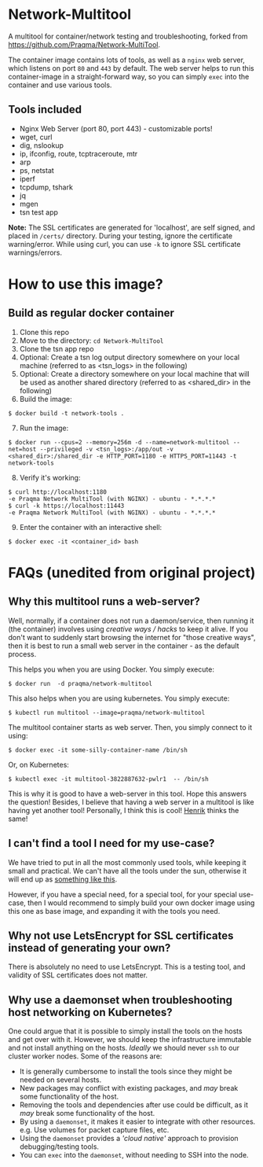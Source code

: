 # Network-Multitool
A multitool for container/network testing and troubleshooting, forked from https://github.com/Praqma/Network-MultiTool.

The container image contains lots of tools, as well as a `nginx` web server, which listens on port `80` and `443` by default. The web server helps to run this container-image in a straight-forward way, so you can simply `exec` into the container and use various tools.

## Tools included
* Nginx Web Server (port 80, port 443) - customizable ports!
* wget, curl
* dig, nslookup
* ip, ifconfig, route, tcptraceroute, mtr
* arp
* ps, netstat
* iperf
* tcpdump, tshark
* jq
* mgen
* tsn test app

**Note:** The SSL certificates are generated for 'localhost', are self signed, and placed in `/certs/` directory. During your testing, ignore the certificate warning/error. While using curl, you can use `-k` to ignore SSL certificate warnings/errors.


# How to use this image? 

## Build as regular docker container
1. Clone this repo
2. Move to the directory: ```cd Network-MultiTool```
3. Clone the tsn app repo
4. Optional: Create a tsn log output directory somewhere on your local machine (referred to as <tsn_logs> in the following)
5. Optional: Create a directory somewhere on your local machine that will be used as another shared directory (referred to as <shared_dir> in the following)
6. Build the image:
```
$ docker build -t network-tools .
```
7. Run the image:
```
$ docker run --cpus=2 --memory=256m -d --name=network-multitool --net=host --privileged -v <tsn_logs>:/app/out -v <shared_dir>:/shared_dir -e HTTP_PORT=1180 -e HTTPS_PORT=11443 -t network-tools
```
8. Verify it's working:
```
$ curl http://localhost:1180
-e Praqma Network MultiTool (with NGINX) - ubuntu - *.*.*.*
$ curl -k https://localhost:11443
-e Praqma Network MultiTool (with NGINX) - ubuntu - *.*.*.*
```
9. Enter the container with an interactive shell:
```
$ docker exec -it <container_id> bash
```

# FAQs (unedited from original project)
## Why this multitool runs a web-server?
Well, normally, if a container does not run a daemon/service, then running it (the container) involves using *creative ways / hacks* to keep it alive. If you don't want to suddenly start browsing the internet for "those creative ways", then it is best to run a small web server in the container - as the default process. 

This helps you when you are using Docker. You simply execute:
```
$ docker run  -d praqma/network-multitool
```

This also helps when you are using kubernetes. You simply execute:
```
$ kubectl run multitool --image=praqma/network-multitool
```


The multitool container starts as web server. Then, you simply connect to it using:
```
$ docker exec -it some-silly-container-name /bin/sh 
```

Or, on Kubernetes:
```
$ kubectl exec -it multitool-3822887632-pwlr1  -- /bin/sh
```

This is why it is good to have a web-server in this tool. Hope this answers the question! Besides, I believe that having a web server in a multitool is like having yet another tool! Personally, I think this is cool! [Henrik](https://www.linkedin.com/in/henrikrenehoegh/) thinks the same!


## I can't find a tool I need for my use-case?
We have tried to put in all the most commonly used tools, while keeping it small and practical. We can't have all the tools under the sun, otherwise it will end up as [something like this](https://www.amazon.ca/Wenger-16999-Swiss-Knife-Giant/dp/B001DZTJRQ).  

However, if you have a special need, for a special tool, for your special use-case, then I would recommend to simply build your own docker image using this one as base image, and expanding it with the tools you need.

## Why not use LetsEncrypt for SSL certificates instead of generating your own?
There is absolutely no need to use LetsEncrypt. This is a testing tool, and validity of SSL certificates does not matter.

## Why use a daemonset when troubleshooting host networking on Kubernetes?
One could argue that it is possible to simply install the tools on the hosts and get over with it. However, we should keep the infrastructure immutable and not install anything on the hosts. *Ideally* we should never `ssh` to our cluster worker nodes. Some of the reasons are:

* It is generally cumbersome to install the tools since they might be needed on several hosts.
* New packages may conflict with existing packages, and *may* break some functionality of the host.
* Removing the tools and dependencies after use could be difficult, as it *may* break some functionality of the host.
* By using a `daemonset`, it makes it easier to integrate with other resources. e.g. Use volumes for packet capture files, etc.
* Using the `daemonset` provides a *'cloud native'* approach to provision debugging/testing tools.
* You can `exec` into the `daemonset`, without needing to SSH into the node.

